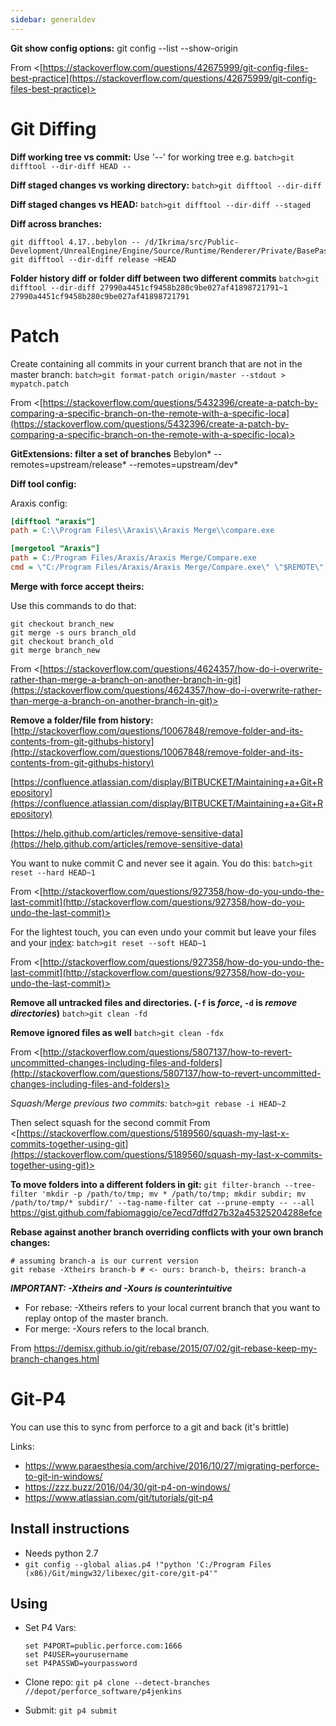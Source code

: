 ```yaml
---
sidebar: generaldev
---
```


**Git show config options:**
git config --list --show-origin

From <[https://stackoverflow.com/questions/42675999/git-config-files-best-practice](https://stackoverflow.com/questions/42675999/git-config-files-best-practice)>

# Git Diffing

**Diff working tree vs commit:**
Use '--' for working tree e.g.
`batch>git difftool --dir-diff HEAD --`

**Diff staged changes vs working directory:**
`batch>git difftool --dir-diff`

**Diff staged changes vs HEAD:**
`batch>git difftool --dir-diff --staged`

**Diff across branches:**

```batch
git difftool 4.17..bebylon -- /d/Ikrima/src/Public-Development/UnrealEngine/Engine/Source/Runtime/Renderer/Private/BasePassRendering.cpp
git difftool --dir-diff release ~HEAD
```

**Folder history diff or folder diff between two different commits**
`batch>git difftool --dir-diff 27990a4451cf9458b280c9be027af41898721791~1 27990a4451cf9458b280c9be027af41898721791`

# Patch

Create containing all commits in your current branch that are not in the master branch:
`batch>git format-patch origin/master --stdout > mypatch.patch`

From <[https://stackoverflow.com/questions/5432396/create-a-patch-by-comparing-a-specific-branch-on-the-remote-with-a-specific-loca](https://stackoverflow.com/questions/5432396/create-a-patch-by-comparing-a-specific-branch-on-the-remote-with-a-specific-loca)>

**GitExtensions: filter a set of branches**
Bebylon* --remotes=upstream/release* --remotes=upstream/dev*

**Diff tool config:**

Araxis config:

  ```ini
  [difftool "araxis"]
  path = C:\\Program Files\\Araxis\\Araxis Merge\\compare.exe

  [mergetool "Araxis"]
  path = C:/Program Files/Araxis/Araxis Merge/Compare.exe
  cmd = \"C:/Program Files/Araxis/Araxis Merge/Compare.exe\" \"$REMOTE\" \"$BASE\" \"$LOCAL\" \"$MERGED\"
  ```

**Merge with force accept theirs:**

Use this commands to do that:

```git
git checkout branch_new
git merge -s ours branch_old
git checkout branch_old
git merge branch_new
```

From <[https://stackoverflow.com/questions/4624357/how-do-i-overwrite-rather-than-merge-a-branch-on-another-branch-in-git](https://stackoverflow.com/questions/4624357/how-do-i-overwrite-rather-than-merge-a-branch-on-another-branch-in-git)>

**Remove a folder/file from history:**
[http://stackoverflow.com/questions/10067848/remove-folder-and-its-contents-from-git-githubs-history](http://stackoverflow.com/questions/10067848/remove-folder-and-its-contents-from-git-githubs-history)

[https://confluence.atlassian.com/display/BITBUCKET/Maintaining+a+Git+Repository](https://confluence.atlassian.com/display/BITBUCKET/Maintaining+a+Git+Repository)

[https://help.github.com/articles/remove-sensitive-data](https://help.github.com/articles/remove-sensitive-data)

You want to nuke commit C and never see it again. You do this:
`batch>git reset --hard HEAD~1`

From <[http://stackoverflow.com/questions/927358/how-do-you-undo-the-last-commit](http://stackoverflow.com/questions/927358/how-do-you-undo-the-last-commit)>

For the lightest touch, you can even undo your commit but leave your files and your [index](http://www.gitguys.com/topics/whats-the-deal-with-the-git-index/):
`batch>git reset --soft HEAD~1`

From <[http://stackoverflow.com/questions/927358/how-do-you-undo-the-last-commit](http://stackoverflow.com/questions/927358/how-do-you-undo-the-last-commit)>

**Remove all untracked files and directories. (`-f` is *force*, `-d` is *remove directories*)**
`batch>git clean -fd`

**Remove ignored files as well**
`batch>git clean -fdx`

From <[http://stackoverflow.com/questions/5807137/how-to-revert-uncommitted-changes-including-files-and-folders](http://stackoverflow.com/questions/5807137/how-to-revert-uncommitted-changes-including-files-and-folders)>

*Squash/Merge previous two commits:*
`batch>git rebase -i HEAD~2`

Then select squash for the second commit
From <[https://stackoverflow.com/questions/5189560/squash-my-last-x-commits-together-using-git](https://stackoverflow.com/questions/5189560/squash-my-last-x-commits-together-using-git)>

**To move folders into a different folders in git:**
`git filter-branch --tree-filter 'mkdir -p /path/to/tmp; mv * /path/to/tmp; mkdir subdir; mv /path/to/tmp/* subdir/' --tag-name-filter cat --prune-empty -- --all`
<https://gist.github.com/fabiomaggio/ce7ecd7dffd27b32a45325204288efce>

**Rebase against another branch overriding conflicts with your own branch changes:**

```git
# assuming branch-a is our current version
git rebase -Xtheirs branch-b # <- ours: branch-b, theirs: branch-a
```

***IMPORTANT: -Xtheirs and -Xours is counterintuitive***
- For rebase: -Xtheirs refers to your local current branch that you want to replay ontop of the master branch.
- For merge: -Xours refers to the local branch.

From <https://demisx.github.io/git/rebase/2015/07/02/git-rebase-keep-my-branch-changes.html>

# Git-P4

You can use this to sync from perforce to a git and back (it's brittle)

Links:
- <https://www.paraesthesia.com/archive/2016/10/27/migrating-perforce-to-git-in-windows/>
- <https://zzz.buzz/2016/04/30/git-p4-on-windows/>
- <https://www.atlassian.com/git/tutorials/git-p4>

## Install instructions

- Needs python 2.7
- `git config --global alias.p4 !"python 'C:/Program Files (x86)/Git/mingw32/libexec/git-core/git-p4'"`

## Using

- Set P4 Vars:

  ```batch
  set P4PORT=public.perforce.com:1666
  set P4USER=yourusername
  set P4PASSWD=yourpassword
  ```

- Clone repo: `git p4 clone --detect-branches //depot/perforce_software/p4jenkins`

- Submit: `git p4 submit`
